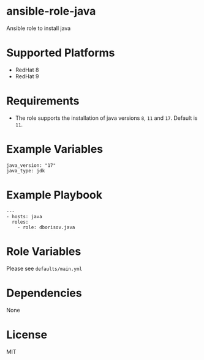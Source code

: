 # ansible-role-java
Ansible role to install java

# Supported Platforms
- RedHat 8
- RedHat 9

# Requirements
- The role supports the installation of java versions `8`, `11` and `17`. Default is `11`.

# Example Variables
```
java_version: "17"
java_type: jdk
```

# Example Playbook
```
---
- hosts: java
  roles:
    - role: dborisov.java
```

# Role Variables
Please see `defaults/main.yml`

# Dependencies
None

# License
MIT